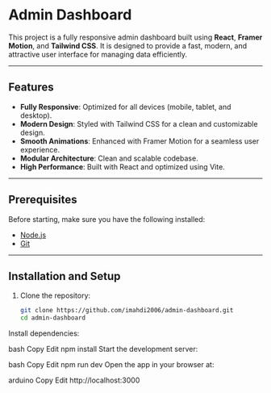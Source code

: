 # Admin Dashboard

This project is a fully responsive admin dashboard built using **React**, **Framer Motion**, and **Tailwind CSS**. It is designed to provide a fast, modern, and attractive user interface for managing data efficiently.

---

## Features

- **Fully Responsive**: Optimized for all devices (mobile, tablet, and desktop).
- **Modern Design**: Styled with Tailwind CSS for a clean and customizable design.
- **Smooth Animations**: Enhanced with Framer Motion for a seamless user experience.
- **Modular Architecture**: Clean and scalable codebase.
- **High Performance**: Built with React and optimized using Vite.

---

## Prerequisites

Before starting, make sure you have the following installed:

- [Node.js](https://nodejs.org/)
- [Git](https://git-scm.com/)

---

## Installation and Setup

1. Clone the repository:
   ```bash
   git clone https://github.com/imahdi2006/admin-dashboard.git
   cd admin-dashboard
Install dependencies:

bash
Copy
Edit
npm install
Start the development server:

bash
Copy
Edit
npm run dev
Open the app in your browser at:

arduino
Copy
Edit
http://localhost:3000
